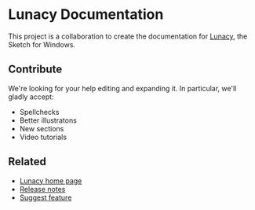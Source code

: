 # Lunacy Documentation

This project is a collaboration to create the documentation for [Lunacy](https://icons8.com/lunacy), the Sketch for Windows.

## Contribute

We're looking for your help editing and expanding it. In particular, we'll gladly accept:
* Spellchecks 
* Better illustratons
* New sections
* Video tutorials

## Related

* [Lunacy home page](https://icons8.com/lunacy)
* [Release notes](https://docs.icons8.com/release-notes/)
* [Suggest feature](http://lunatics.icons8.com)
